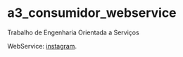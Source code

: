 # a3_consumidor_webservice
 Trabalho de Engenharia Orientada a Serviços
 
 WebService: [instagram][1].
 
 [1]: https://any-api.com/instagram_com/instagram_com/docs/API_Description
